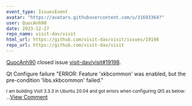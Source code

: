 ```yaml
---
event_type: IssuesEvent
avatar: "https://avatars.githubusercontent.com/u/31693364?"
user: QuocAnh90
date: 2023-12-27
repo_name: visit-dav/visit
html_url: https://github.com/visit-dav/visit/issues/19198
repo_url: https://github.com/visit-dav/visit
---
```


<a href='https://github.com/QuocAnh90' target='_blank'>QuocAnh90</a> closed issue <a href='https://github.com/visit-dav/visit/issues/19198' target='_blank'>visit-dav/visit#19198</a>.

<p>Qt Configure failure "ERROR: Feature 'xkbcommon' was enabled, but the pre-condition 'libs.xkbcommon' failed."</p><small>I am building Visit 3.3.3 in Ubuntu 20.04 and got errors when configuring Qt5 as below:...</small><a href='https://github.com/visit-dav/visit/issues/19198' target='_blank'>View Comment</a>